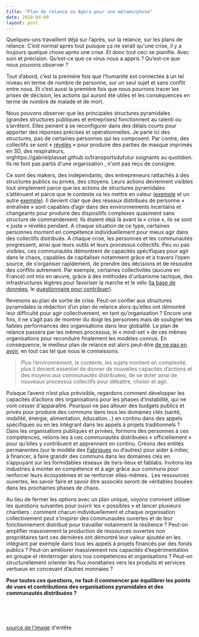 ```yaml
---
title: "Plan de relance ou Agora pour une métamorphose"
date: 2020-04-09
layout: post
---
```


Quelques-uns travaillent déjà sur l’après, sur la relance, sur les plans de relance. C’est normal après tout puisque ça ne serait qu'une crise, il y a toujours quelque chose après une crise. Et donc tout ceci se planifie. Avec soin et précision. Qu’est-ce que ce virus nous a appris ? Qu’est-ce que nous pouvons observer ?



Tout d’abord, c’est la première fois que l’humanité est connectée à un tel niveau en terme de nombre de personne, sur un seul sujet et sans conflit entre nous. Et c’est aussi la première fois que nous pourrons tracer les prises de décision, les actions qui auront été utiles et les conséquences en terme de nombre de malade et de mort.



Nous pouvons observer que les principales structures pyramidales (grandes structures publiques et entreprises) fonctionnent au ralenti ou s’arrêtent. Elles peinent à se reconfigurer dans des délais courts pour apporter des réponses précises et opérationnelles. Je parle ici des structures, pas de certaines personnes qui les composent. Par contre, des collectifs se sont « <a href="https://github.blog/2020-03-23-open-collaboration-on-covid-19/" target="_blank" rel="noopener noreferrer">révélés</a> » pour produire des parties de masque imprimés en 3D, des respirateurs, orghttps://gabrielplassat.github.io/transportsdufutur soignants au quotidien. Ils ne font pas partis d'une organisation , n'ont pas reçu de consigne.<!--more-->



Ce sont des makers, des indépendants, des entrepreneurs rattachés à des structures publics ou privés, des citoyens. Leurs actions deviennent visibles tout simplement parce que les actions de structures pyramidales s’atténuent et parce que le contexte va les mettre en valeur (<a href="https://app.jogl.io/program/opencovid19" target="_blank" rel="noopener noreferrer">exemple</a> et un autre <a href="https://github.com/PubInv/covid19-vent-list" target="_blank" rel="noopener noreferrer">exemple</a>). Il devient clair que des réseaux distribués de personne « entraînée » sont capables d’agir dans des environnements incertains et changeants pour produire des dispositifs complexes quasiment sans structure de commandement. Ils étaient déjà là avant la « crise », ils se sont « juste » révélés pendant. A chaque situation de ce type, certaines personnes montent en compétence individuellement pour mieux agir dans des collectifs distribués. A chaque crise, les personnes et les communautés progressent, ainsi que leurs outils et leurs processus collectifs. Peu ou pas visibles, ces communautés démontrent de capacités spécifiques pour agir dans le chaos, capables de capitaliser notamment grâce et à travers l’open source, de s’organiser rapidement, de prendre des décisions et de résoudre des conflits autrement. Par exemple, certaines collectivités (aucune en France) ont mis en œuvre, grâce à des méthodes d'urbanisme tactique, des infrastructures légères pour favoriser la marche et le vélo (<a href="https://docs.google.com/spreadsheets/d/1c6OmxkUwNjoajYaRgqEjc14PtyGtushhQY7wNaZdjKk/edit#gid=1383599175" target="_blank" rel="noopener noreferrer">la base de données</a>, le <a href="https://unc.az1.qualtrics.com/jfe/form/SV_071bU96JVDGryQt" target="_blank" rel="noopener noreferrer">questionnaire pour contribuer</a>).



Revenons au plan de sortie de crise. Peut-on confier aux structures pyramidales la rédaction d’un plan de relance alors qu’elles ont démontré leur difficulté pour agir collectivement, en tant qu’organisation ? Encore une fois, il ne s’agit pas de montrer du doigt les personnes mais de souligner les faibles performances des organisations dans leur globalité. Le plan de relance passera par les mêmes processus, le « mind-set » de ces mêmes organisations pour reconduire finalement les modèles connus. En conséquence, le meilleur plan de relance est alors peut-être <a href="https://transportsdufutur.ademe.fr/2018/05/pour-des-anti-strategies.html" target="_blank" rel="noopener noreferrer">de ne pas en avoir</a>, en tout cas tel que nous le connaissons.

<blockquote>Plus l’environnement, le contexte, les sujets montent en complexité, plus il devient essentiel de donner de nouvelles capacités d’actions et des moyens aux communautés distribuées, de se doter ainsi de nouveaux processus collectifs pour débattre, choisir et agir.</blockquote>

Puisque l’avenir n’est plus prévisible, regardons comment développer les capacités d’actions des organisations pour les phases d’instabilité, qui ne vont cesser d'apparaître. Pourquoi ne pas allouer des budgets publics et privés pour produire des communs dans tous les domaines clés (santé, mobilité, énergie, alimentation, éducation…) en continu dans des appels spécifiques ou en les intégrant dans les appels à projets traditionnels ? Dans les organisations publiques et privées, formons des personnes à ces compétences, relions-les à ces communautés distribuées « officiellement » pour qu’elles y contribuent et apprennent en continu. Créons des entités permanentes (sur le modèle des <a href="https://wiki.lafabriquedesmobilites.fr/wiki/Initier_les_bases_d%27une_Fabrique" target="_blank" rel="noopener noreferrer">Fabriques</a> ou d’autres) pour aider à initier, à financer, à faire grandir des communs dans les domaines clés en s’appuyant sur les formidables réseaux de tiers-lieux et fablabs. Invitons les industries à monter en compétence et à agir grâce aux communs pour renforcer leurs écosystèmes et se renforcer elles-mêmes.  Les ressources ouvertes, les savoir faire et savoir être associés seront de véritables bouées dans les prochaines phases de chaos.



Au lieu de fermer les options avec un plan unique, voyons comment utiliser les questions suivantes pour ouvrir les « possibles » et lancer plusieurs chantiers : comment chacun individuellement et chaque organisation collectivement peut s’inspirer des communautés ouvertes et de leur fonctionnement distribué pour travailler notamment la résilience ? Peut-on amplifier massivement la production de ressources ouvertes non propriétaires tant ces dernières ont démontré leur valeur ajoutée en les intégrant par exemple dans tous les appels à projets financés par des fonds publics ? Peut-on améliorer massivement nos capacités d’expérimentation en groupe et réinterroger alors nos compétences et organisations ? Peut-on structurellement orienter les flux monétaires vers les produits et services vertueux en concevant d’autres monnaies ?



<strong>Pour toutes ces questions, ne faut-il commencer par équilibrer les points de vues et contributions des organisations pyramidales et des communautés distribuées ?</strong>



 



 



<a href="https://github.com/PubInv/covid19-vent-list" target="_blank" rel="noopener noreferrer">source de l'image</a> d'entête